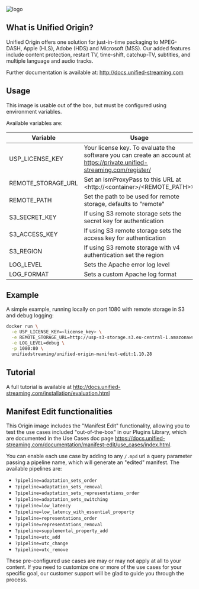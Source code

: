 ![logo](https://raw.githubusercontent.com/unifiedstreaming/origin-manifest-edit/master/unifiedstreaming-logo-black.png)

What is Unified Origin?
-----------------------
Unified Origin offers one solution for just-in-time packaging to MPEG-DASH, Apple (HLS), Adobe (HDS) and Microsoft (MSS). Our added features include content protection, restart TV, time-shift, catchup-TV, subtitles, and multiple language and audio tracks.

Further documentation is available at: <http://docs.unified-streaming.com>

Usage
-----
This image is usable out of the box, but must be configured using environment variables.

Available variables are:

|Variable        |Usage   |Mandatory?|
|----------------|--------|----------|
|USP_LICENSE_KEY |Your license key. To evaluate the software you can create an account at <https://private.unified-streaming.com/register/>|Yes|
|REMOTE_STORAGE_URL|Set an IsmProxyPass to this URL at <http://<container\>/<REMOTE_PATH\>>|No|
|REMOTE_PATH|Set the path to be used for remote storage, defaults to "remote"|No|
|S3_SECRET_KEY|If using S3 remote storage sets the secret key for authentication|No|
|S3_ACCESS_KEY|If using S3 remote storage sets the access key for authentication|No|
|S3_REGION|If using S3 remote storage with v4 authentication set the region|No|
|LOG_LEVEL|Sets the Apache error log level|No|
|LOG_FORMAT|Sets a custom Apache log format|No|


Example
-------
A simple example, running locally on port 1080 with remote storage in S3 and debug logging:

```bash
docker run \
  -e USP_LICENSE_KEY=<license_key> \
  -e REMOTE_STORAGE_URL=http://usp-s3-storage.s3.eu-central-1.amazonaws.com/ \
  -e LOG_LEVEL=debug \
  -p 1080:80 \
  unifiedstreaming/unified-origin-manifest-edit:1.10.28
```

Tutorial
--------
A full tutorial is available at <http://docs.unified-streaming.com/installation/evaluation.html>

Manifest Edit functionalities
-----------------------------

This Origin image includes the "Manifest Edit" functionality, allowing you to
test the use cases included "out-of-the-box" in our Plugins Library, which
are documented in the Use Cases doc page 
<https://docs.unified-streaming.com/documentation/manifest-edit/use_cases/index.html>.

You can enable each use case by adding to any `/.mpd` url a query parameter
passing a pipeline name, which will generate an "edited" manifest.
The available pipelines are:

- `?pipeline=adaptation_sets_order`
- `?pipeline=adaptation_sets_removal`
- `?pipeline=adaptation_sets_representations_order`
- `?pipeline=adaptation_sets_switching`
- `?pipeline=low_latency`
- `?pipeline=low_latency_with_essential_property`
- `?pipeline=representations_order`
- `?pipeline=representations_removal`
- `?pipeline=supplemental_property_add`
- `?pipeline=utc_add`
- `?pipeline=utc_change`
- `?pipeline=utc_remove`

These pre-configured use cases are may or may not apply at all to your content.
If you need to customize one or more of the use cases for your specific goal,
our customer support will be glad to guide you through the process.

